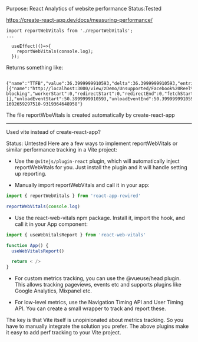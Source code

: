 
Purpose: React Analytics of website performance
Status:Tested

https://create-react-app.dev/docs/measuring-performance/

```
import reportWebVitals from './reportWebVitals';
...

  useEffect(()=>{
    reportWebVitals(console.log);
  });
```


Returns something like:
```

{"name":"TTFB","value":36.3999999910593,"delta":36.3999999910593,"entries":[{"name":"http://localhost:3000/view/zDemo/Unsupported/Facebook%20Reel%20Demonstration.txt","entryType":"navigation","startTime":0,"duration":1203.3999999910593,"initiatorType":"navigation","nextHopProtocol":"http/1.1","renderBlockingStatus":"non-blocking","workerStart":0,"redirectStart":0,"redirectEnd":0,"fetchStart":4.5999999940395355,"domainLookupStart":4.5999999940395355,"domainLookupEnd":4.5999999940395355,"connectStart":4.5999999940395355,"secureConnectionStart":0,"connectEnd":4.5999999940395355,"requestStart":16.5,"responseStart":36.3999999910593,"firstInterimResponseStart":0,"responseEnd":36.79999999701977,"transferSize":1223,"encodedBodySize":923,"decodedBodySize":1843,"responseStatus":200,"serverTiming":[],"unloadEventStart":50.3999999910593,"unloadEventEnd":50.3999999910593,"domInteractive":181.5,"domContentLoadedEventStart":292.8999999910593,"domContentLoadedEventEnd":293,"domComplete":1200.699999988079,"loadEventStart":1201.5,"loadEventEnd":1203.3999999910593,"type":"reload","redirectCount":0,"activationStart":0}],"id":"v2-1692659297510-9319364648958"}
```

The file reportWbeVitals is created automatically by create-react-app

---
Used vite instead of create-react-app? 


Status: Untested
Here are a few ways to implement reportWebVitals or similar performance tracking in a Vite project:

- Use the `@vitejs/plugin-react` plugin, which will automatically inject reportWebVitals for you. Just install the plugin and it will handle setting up reporting.

- Manually import reportWebVitals and call it in your app:

```js
import { reportWebVitals } from 'react-app-rewired'

reportWebVitals(console.log)
```

- Use the react-web-vitals npm package. Install it, import the hook, and call it in your App component:

```js
import { useWebVitalsReport } from 'react-web-vitals'

function App() {
  useWebVitalsReport()

  return < /> 
}
```

- For custom metrics tracking, you can use the @vueuse/head plugin. This allows tracking pageviews, events etc and supports plugins like Google Analytics, Mixpanel etc.

- For low-level metrics, use the Navigation Timing API and User Timing API. You can create a small wrapper to track and report these.

The key is that Vite itself is unopinionated about metrics tracking. So you have to manually integrate the solution you prefer. The above plugins make it easy to add perf tracking to your Vite project.